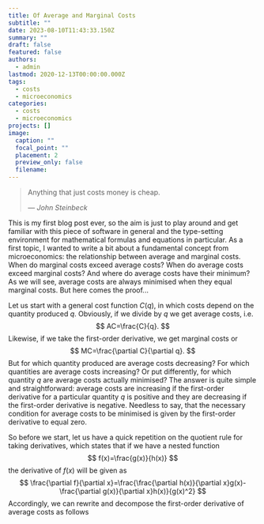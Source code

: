 ```yaml
---
title: Of Average and Marginal Costs
subtitle: ""
date: 2023-08-10T11:43:33.150Z
summary: ""
draft: false
featured: false
authors:
  - admin
lastmod: 2020-12-13T00:00:00.000Z
tags:
  - costs
  - microeconomics
categories:
  - costs
  - microeconomics
projects: []
image:
  caption: ""
  focal_point: ""
  placement: 2
  preview_only: false
  filename:
---
```



> Anything that just costs money is cheap.</p>
> — <cite>John Steinbeck</cite>

This is my first blog post ever, so the aim is just to play around and get familiar with this piece of software in general and the type-setting environment for mathematical formulas and equations in particular. As a first topic, I wanted to write a bit about a fundamental concept from microeconomics: the relationship between average and marginal costs. When do marginal costs exceed average costs? When do average costs exceed marginal costs? And where do average costs have their minimum?
As we will see, average costs are always minimised when they equal marginal costs. But here comes the proof...

Let us start with a general cost function $C(q)$, in which costs depend on the quantity produced $q$. Obviously, if we divide by $q$ we get average costs, i.e.
$$
AC=\frac{C}{q}.
$$
Likewise, if we take the first-order derivative, we get marginal costs or
$$
MC=\frac{\partial C}{\partial q}.
$$
But for which quantity produced are average costs decreasing? For which quantities are average costs increasing? Or put differently, for which quantity $q$ are average costs actually minimised? The answer is quite simple and straightforward: average costs are increasing if the first-order derivative for a particular quantity $q$ is positive and they are decreasing if the first-order derivative is negative. Needless to say, that the necessary condition for average costs to be minimised is given by the first-order derivative to equal zero.

So before we start, let us have a quick repetition on the quotient rule for taking derivatives, which states that if we have a nested function
$$
f(x)=\frac{g(x)}{h(x)}
$$
the derivative of $f(x)$ will be given as
$$
\frac{\partial f}{\partial x}=\frac{\frac{\partial h(x)}{\partial x}g(x)-\frac{\partial g(x)}{\partial x}h(x)}{g(x)^2}
$$
Accordingly, we can rewrite and decompose the first-order derivative of average costs as follows

